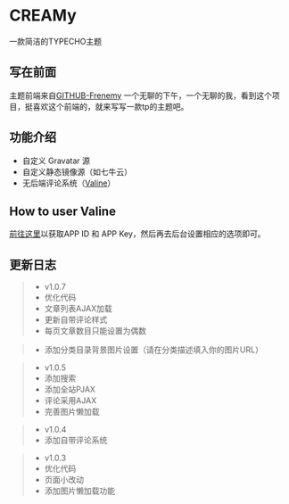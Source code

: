 # CREAMy
一款简洁的TYPECHO主题
## 写在前面
主题前端来自[GITHUB-Frenemy](https://github.com/JaxsonWang/Frenemy "GITHUB-Frenemy")
一个无聊的下午，一个无聊的我，看到这个项目，挺喜欢这个前端的，就来写写一款tp的主题吧。

## 功能介绍
- 自定义 Gravatar 源
- 自定义静态镜像源（如七牛云）
- 无后端评论系统（[Valine](https://valine.js.org/ "Valine")）

## How to user Valine
[前往这里](https://valine.js.org/quickstart.html "Click Here")以获取APP ID 和 APP Key，然后再去后台设置相应的选项即可。

## 更新日志
> * v1.0.7
> * 优化代码
> * 文章列表AJAX加载
> * 更新自带评论样式
> * 每页文章数目只能设置为偶数

> * 添加分类目录背景图片设置（请在分类描述填入你的图片URL）

> * v1.0.5
> * 添加搜索
> * 添加全站PJAX
> * 评论采用AJAX
> * 完善图片懒加载

> * v1.0.4
> * 添加自带评论系统

> * v1.0.3
> * 优化代码
> * 页面小改动
> * 添加图片懒加载功能
